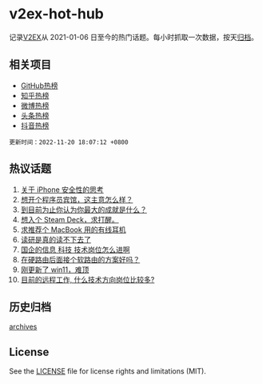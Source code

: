 # v2ex-hot-hub

 记录[V2EX](https://www.v2ex.com/)从 2021-01-06 日至今的热门话题。每小时抓取一次数据，按天[归档](archives)。
 
 ## 相关项目

- [GitHub热榜](https://github.com/snaildev/github-hot-hub)
- [知乎热榜](https://github.com/snaildev/zhihu-hot-hub)
- [微博热榜](https://github.com/snaildev/weibo-hot-hub)
- [头条热榜](https://github.com/snaildev/toutiao-hot-hub)
- [抖音热榜](https://github.com/snaildev/douyin-hot-hub)


 `更新时间：2022-11-20 18:07:12 +0800`

## 热议话题

1. [关于 iPhone 安全性的思考](https://www.v2ex.com/t/896534)
1. [想开个程序员宾馆，这主意怎么样？](https://www.v2ex.com/t/896467)
1. [到目前为止你认为你最大的成就是什么？](https://www.v2ex.com/t/896580)
1. [想入个 Steam Deck，求打醒。](https://www.v2ex.com/t/896537)
1. [求推荐个 MacBook 用的有线耳机](https://www.v2ex.com/t/896501)
1. [读研是真的读不下去了](https://www.v2ex.com/t/896530)
1. [国企的信息 科技 技术岗位怎么进啊](https://www.v2ex.com/t/896533)
1. [在硬路由后面接个软路由的方案好吗？](https://www.v2ex.com/t/896483)
1. [刚更新了 win11，难顶](https://www.v2ex.com/t/896506)
1. [目前的远程工作, 什么技术方向岗位比较多?](https://www.v2ex.com/t/896516)

## 历史归档

[archives](archives)

## License

See the [LICENSE](LICENSE) file for license rights and limitations (MIT).
